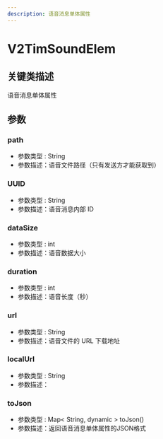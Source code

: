 ```yaml
---
description: 语音消息单体属性
---
```


# V2TimSoundElem

## 关键类描述

语音消息单体属性

## 参数

### path

* 参数类型 : String
* 参数描述：语音文件路径（只有发送方才能获取到）

### UUID

* 参数类型 : String
* 参数描述：语音消息内部 ID

### dataSize

* 参数类型 : int
* 参数描述：语音数据大小

### duration

* 参数类型 : int
* 参数描述：语音长度（秒）

### url

* 参数类型 : String
* 参数描述：语音文件的 URL 下载地址

### localUrl

* 参数类型 : String
* 参数描述：

### toJson

* 参数类型 : Map< String, dynamic > toJson()
* 参数描述：返回语音消息单体属性的JSON格式
